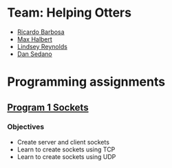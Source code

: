 
# Team: Helping Otters
* [Ricardo Barbosa](https://github.com/BarbosaRicardo)
* [Max Halbert](https://github.com/maximanss)
* [Lindsey Reynolds](https://github.com/lindseyreynolds44)
* [Dan Sedano](https://github.com/thedandano)
# Programming assignments 
## [Program 1 Sockets](/P1_Sockets/)
### Objectives
* Create server and client sockets
* Learn to create sockets using TCP
* Learn to create sockets using UDP